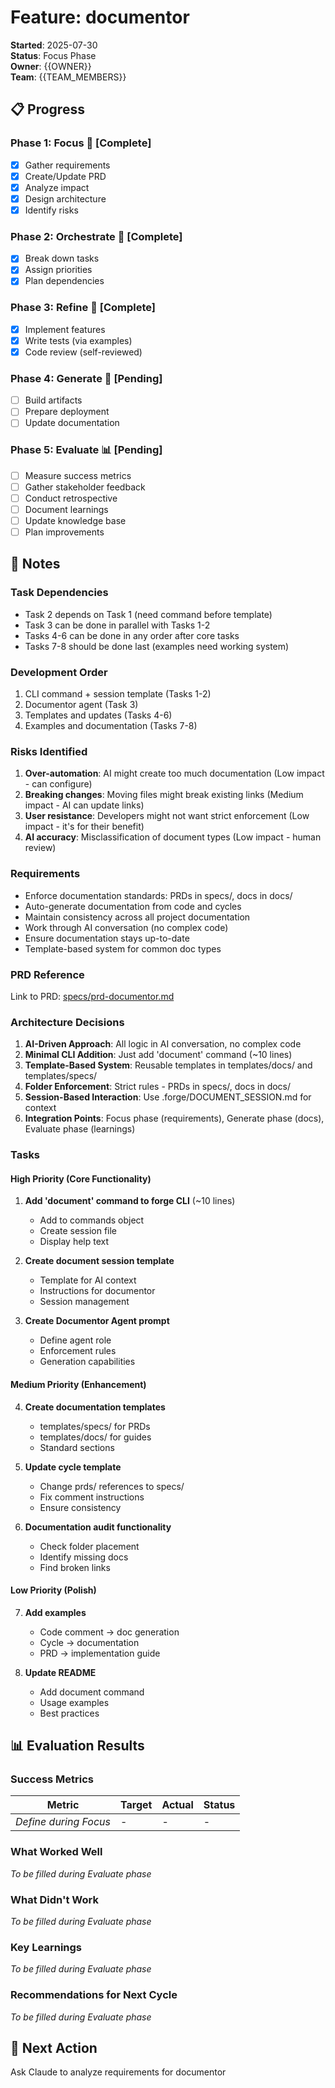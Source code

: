 # Feature: documentor

**Started**: 2025-07-30  
**Status**: Focus Phase  
**Owner**: {{OWNER}}  
**Team**: {{TEAM_MEMBERS}}

## 📋 Progress

### Phase 1: Focus 🎯 [Complete]
- [x] Gather requirements
- [x] Create/Update PRD
- [x] Analyze impact
- [x] Design architecture
- [x] Identify risks

### Phase 2: Orchestrate 📝 [Complete]
- [x] Break down tasks
- [x] Assign priorities
- [x] Plan dependencies

### Phase 3: Refine 🔨 [Complete]
- [x] Implement features
- [x] Write tests (via examples)
- [x] Code review (self-reviewed)

### Phase 4: Generate 🚀 [Pending]
- [ ] Build artifacts
- [ ] Prepare deployment
- [ ] Update documentation

### Phase 5: Evaluate 📊 [Pending]
- [ ] Measure success metrics
- [ ] Gather stakeholder feedback
- [ ] Conduct retrospective
- [ ] Document learnings
- [ ] Update knowledge base
- [ ] Plan improvements

## 📝 Notes

### Task Dependencies
- Task 2 depends on Task 1 (need command before template)
- Task 3 can be done in parallel with Tasks 1-2
- Tasks 4-6 can be done in any order after core tasks
- Tasks 7-8 should be done last (examples need working system)

### Development Order
1. CLI command + session template (Tasks 1-2)
2. Documentor agent (Task 3)
3. Templates and updates (Tasks 4-6)
4. Examples and documentation (Tasks 7-8)

### Risks Identified
1. **Over-automation**: AI might create too much documentation (Low impact - can configure)
2. **Breaking changes**: Moving files might break existing links (Medium impact - AI can update links)
3. **User resistance**: Developers might not want strict enforcement (Low impact - it's for their benefit)
4. **AI accuracy**: Misclassification of document types (Low impact - human review)

### Requirements
- Enforce documentation standards: PRDs in specs/, docs in docs/
- Auto-generate documentation from code and cycles
- Maintain consistency across all project documentation
- Work through AI conversation (no complex code)
- Ensure documentation stays up-to-date
- Template-based system for common doc types

### PRD Reference
Link to PRD: [specs/prd-documentor.md](../specs/prd-documentor.md)
<!-- PRDs are stored in specs/ directory -->
<!-- Naming convention: prd-{{feature-name}}.md -->

### Architecture Decisions
1. **AI-Driven Approach**: All logic in AI conversation, no complex code
2. **Minimal CLI Addition**: Just add 'document' command (~10 lines)
3. **Template-Based System**: Reusable templates in templates/docs/ and templates/specs/
4. **Folder Enforcement**: Strict rules - PRDs in specs/, docs in docs/
5. **Session-Based Interaction**: Use .forge/DOCUMENT_SESSION.md for context
6. **Integration Points**: Focus phase (requirements), Generate phase (docs), Evaluate phase (learnings)

### Tasks

#### High Priority (Core Functionality)
1. **Add 'document' command to forge CLI** (~10 lines)
   - Add to commands object
   - Create session file
   - Display help text
   
2. **Create document session template**
   - Template for AI context
   - Instructions for documentor
   - Session management

3. **Create Documentor Agent prompt**
   - Define agent role
   - Enforcement rules
   - Generation capabilities

#### Medium Priority (Enhancement)
4. **Create documentation templates**
   - templates/specs/ for PRDs
   - templates/docs/ for guides
   - Standard sections

5. **Update cycle template**
   - Change prds/ references to specs/
   - Fix comment instructions
   - Ensure consistency

6. **Documentation audit functionality**
   - Check folder placement
   - Identify missing docs
   - Find broken links

#### Low Priority (Polish)
7. **Add examples**
   - Code comment → doc generation
   - Cycle → documentation
   - PRD → implementation guide

8. **Update README**
   - Add document command
   - Usage examples
   - Best practices

## 📊 Evaluation Results

### Success Metrics
| Metric | Target | Actual | Status |
|--------|--------|--------|--------|
| *Define during Focus* | - | - | - |

### What Worked Well
*To be filled during Evaluate phase*

### What Didn't Work
*To be filled during Evaluate phase*

### Key Learnings
*To be filled during Evaluate phase*

### Recommendations for Next Cycle
*To be filled during Evaluate phase*

## 🤖 Next Action
Ask Claude to analyze requirements for documentor